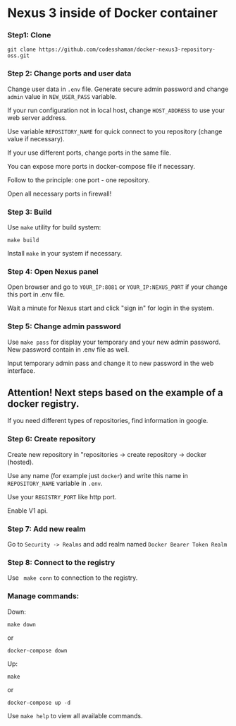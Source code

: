 # Nexus 3 inside of Docker container

### Step1: Clone

``git clone https://github.com/codesshaman/docker-nexus3-repository-oss.git``

### Step 2: Change ports and user data

Change user data in ``.env`` file. Generate secure admin password and change ``admin`` value in ``NEW_USER_PASS`` variable.

If your run configuration not in local host, change ``HOST_ADDRESS`` to use your web server address.

Use variable ``REPOSITORY_NAME`` for quick connect to you repository (change value if necessary).

If your use different ports, change ports in the same file.

You can expose more ports in docker-compose file if necessary.

Follow to the principle: one port - one repository.

Open all necessary ports in firewall!

### Step 3: Build

Use ``make`` utility for build system:

``make build``

Install ``make`` in your system if necessary.

### Step 4: Open Nexus panel

Open browser and go to ``YOUR_IP:8081`` or ``YOUR_IP:NEXUS_PORT`` if your change this port in .env file.

Wait a minute for Nexus start and click "sign in" for login in the system.

### Step 5: Change admin password

Use ``make pass`` for display your temporary and your new admin password. New password contain in .env file as well.

Input temporary admin pass and change it to new password in the web interface.

## Attention! Next steps based on the example of a docker registry.

If you need different types of repositories, find information in google.

### Step 6: Create repository 

Create new repository in "repositories -> create repository -> docker (hosted).

Use any name (for example just ``docker``) and write this name in ``REPOSITORY_NAME`` variable in ``.env``.

Use your ``REGISTRY_PORT`` like http port.

Enable V1 api.

### Step 7: Add new realm

Go to ``Security -> Realms`` and add realm named ``Docker Bearer Token Realm``

### Step 8: Connect to the registry

Use `` make conn`` to connection to the registry.

### Manage commands:

Down:

``make down``

or

``docker-compose down``

Up:

``make``

or

``docker-compose up -d``

Use ``make help`` to view all available commands.
